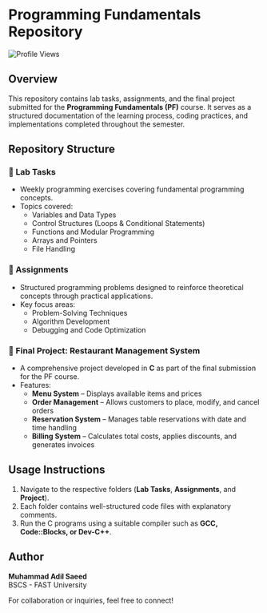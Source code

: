 # Programming Fundamentals Repository  

![Profile Views](https://komarev.com/ghpvc/?username=AdilSaeed942&color=blue&style=flat)  

## Overview  
This repository contains lab tasks, assignments, and the final project submitted for the **Programming Fundamentals (PF)** course. It serves as a structured documentation of the learning process, coding practices, and implementations completed throughout the semester.  

## Repository Structure  

### 📌 Lab Tasks  
- Weekly programming exercises covering fundamental programming concepts.  
- Topics covered:  
  - Variables and Data Types  
  - Control Structures (Loops & Conditional Statements)  
  - Functions and Modular Programming  
  - Arrays and Pointers  
  - File Handling  

### 📌 Assignments  
- Structured programming problems designed to reinforce theoretical concepts through practical applications.  
- Key focus areas:  
  - Problem-Solving Techniques  
  - Algorithm Development  
  - Debugging and Code Optimization  

### 📌 Final Project: **Restaurant Management System**  
- A comprehensive project developed in **C** as part of the final submission for the PF course.  
- Features:  
  - **Menu System** – Displays available items and prices  
  - **Order Management** – Allows customers to place, modify, and cancel orders  
  - **Reservation System** – Manages table reservations with date and time handling  
  - **Billing System** – Calculates total costs, applies discounts, and generates invoices  

## Usage Instructions  
1. Navigate to the respective folders (**Lab Tasks**, **Assignments**, and **Project**).  
2. Each folder contains well-structured code files with explanatory comments.  
3. Run the C programs using a suitable compiler such as **GCC, Code::Blocks, or Dev-C++**.  

## Author  
**Muhammad Adil Saeed**  
BSCS - FAST University  

For collaboration or inquiries, feel free to connect!
